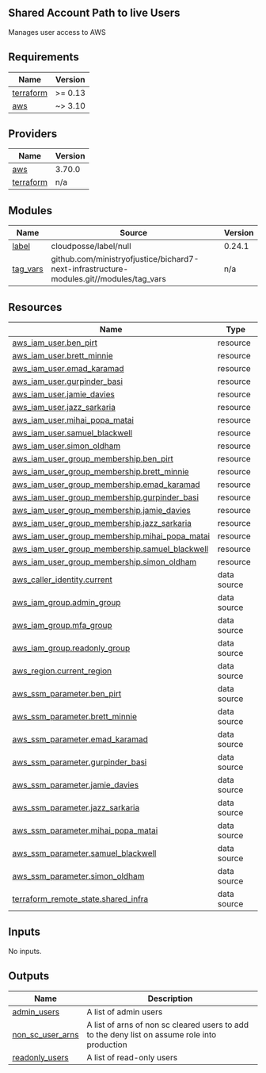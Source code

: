 ## Shared Account Path to live Users

Manages user access to AWS

<!-- BEGIN_TF_DOCS -->
## Requirements

| Name | Version |
|------|---------|
| <a name="requirement_terraform"></a> [terraform](#requirement\_terraform) | >= 0.13 |
| <a name="requirement_aws"></a> [aws](#requirement\_aws) | ~> 3.10 |

## Providers

| Name | Version |
|------|---------|
| <a name="provider_aws"></a> [aws](#provider\_aws) | 3.70.0 |
| <a name="provider_terraform"></a> [terraform](#provider\_terraform) | n/a |

## Modules

| Name | Source | Version |
|------|--------|---------|
| <a name="module_label"></a> [label](#module\_label) | cloudposse/label/null | 0.24.1 |
| <a name="module_tag_vars"></a> [tag\_vars](#module\_tag\_vars) | github.com/ministryofjustice/bichard7-next-infrastructure-modules.git//modules/tag_vars | n/a |

## Resources

| Name | Type |
|------|------|
| [aws_iam_user.ben_pirt](https://registry.terraform.io/providers/hashicorp/aws/latest/docs/resources/iam_user) | resource |
| [aws_iam_user.brett_minnie](https://registry.terraform.io/providers/hashicorp/aws/latest/docs/resources/iam_user) | resource |
| [aws_iam_user.emad_karamad](https://registry.terraform.io/providers/hashicorp/aws/latest/docs/resources/iam_user) | resource |
| [aws_iam_user.gurpinder_basi](https://registry.terraform.io/providers/hashicorp/aws/latest/docs/resources/iam_user) | resource |
| [aws_iam_user.jamie_davies](https://registry.terraform.io/providers/hashicorp/aws/latest/docs/resources/iam_user) | resource |
| [aws_iam_user.jazz_sarkaria](https://registry.terraform.io/providers/hashicorp/aws/latest/docs/resources/iam_user) | resource |
| [aws_iam_user.mihai_popa_matai](https://registry.terraform.io/providers/hashicorp/aws/latest/docs/resources/iam_user) | resource |
| [aws_iam_user.samuel_blackwell](https://registry.terraform.io/providers/hashicorp/aws/latest/docs/resources/iam_user) | resource |
| [aws_iam_user.simon_oldham](https://registry.terraform.io/providers/hashicorp/aws/latest/docs/resources/iam_user) | resource |
| [aws_iam_user_group_membership.ben_pirt](https://registry.terraform.io/providers/hashicorp/aws/latest/docs/resources/iam_user_group_membership) | resource |
| [aws_iam_user_group_membership.brett_minnie](https://registry.terraform.io/providers/hashicorp/aws/latest/docs/resources/iam_user_group_membership) | resource |
| [aws_iam_user_group_membership.emad_karamad](https://registry.terraform.io/providers/hashicorp/aws/latest/docs/resources/iam_user_group_membership) | resource |
| [aws_iam_user_group_membership.gurpinder_basi](https://registry.terraform.io/providers/hashicorp/aws/latest/docs/resources/iam_user_group_membership) | resource |
| [aws_iam_user_group_membership.jamie_davies](https://registry.terraform.io/providers/hashicorp/aws/latest/docs/resources/iam_user_group_membership) | resource |
| [aws_iam_user_group_membership.jazz_sarkaria](https://registry.terraform.io/providers/hashicorp/aws/latest/docs/resources/iam_user_group_membership) | resource |
| [aws_iam_user_group_membership.mihai_popa_matai](https://registry.terraform.io/providers/hashicorp/aws/latest/docs/resources/iam_user_group_membership) | resource |
| [aws_iam_user_group_membership.samuel_blackwell](https://registry.terraform.io/providers/hashicorp/aws/latest/docs/resources/iam_user_group_membership) | resource |
| [aws_iam_user_group_membership.simon_oldham](https://registry.terraform.io/providers/hashicorp/aws/latest/docs/resources/iam_user_group_membership) | resource |
| [aws_caller_identity.current](https://registry.terraform.io/providers/hashicorp/aws/latest/docs/data-sources/caller_identity) | data source |
| [aws_iam_group.admin_group](https://registry.terraform.io/providers/hashicorp/aws/latest/docs/data-sources/iam_group) | data source |
| [aws_iam_group.mfa_group](https://registry.terraform.io/providers/hashicorp/aws/latest/docs/data-sources/iam_group) | data source |
| [aws_iam_group.readonly_group](https://registry.terraform.io/providers/hashicorp/aws/latest/docs/data-sources/iam_group) | data source |
| [aws_region.current_region](https://registry.terraform.io/providers/hashicorp/aws/latest/docs/data-sources/region) | data source |
| [aws_ssm_parameter.ben_pirt](https://registry.terraform.io/providers/hashicorp/aws/latest/docs/data-sources/ssm_parameter) | data source |
| [aws_ssm_parameter.brett_minnie](https://registry.terraform.io/providers/hashicorp/aws/latest/docs/data-sources/ssm_parameter) | data source |
| [aws_ssm_parameter.emad_karamad](https://registry.terraform.io/providers/hashicorp/aws/latest/docs/data-sources/ssm_parameter) | data source |
| [aws_ssm_parameter.gurpinder_basi](https://registry.terraform.io/providers/hashicorp/aws/latest/docs/data-sources/ssm_parameter) | data source |
| [aws_ssm_parameter.jamie_davies](https://registry.terraform.io/providers/hashicorp/aws/latest/docs/data-sources/ssm_parameter) | data source |
| [aws_ssm_parameter.jazz_sarkaria](https://registry.terraform.io/providers/hashicorp/aws/latest/docs/data-sources/ssm_parameter) | data source |
| [aws_ssm_parameter.mihai_popa_matai](https://registry.terraform.io/providers/hashicorp/aws/latest/docs/data-sources/ssm_parameter) | data source |
| [aws_ssm_parameter.samuel_blackwell](https://registry.terraform.io/providers/hashicorp/aws/latest/docs/data-sources/ssm_parameter) | data source |
| [aws_ssm_parameter.simon_oldham](https://registry.terraform.io/providers/hashicorp/aws/latest/docs/data-sources/ssm_parameter) | data source |
| [terraform_remote_state.shared_infra](https://registry.terraform.io/providers/hashicorp/terraform/latest/docs/data-sources/remote_state) | data source |

## Inputs

No inputs.

## Outputs

| Name | Description |
|------|-------------|
| <a name="output_admin_users"></a> [admin\_users](#output\_admin\_users) | A list of admin users |
| <a name="output_non_sc_user_arns"></a> [non\_sc\_user\_arns](#output\_non\_sc\_user\_arns) | A list of arns of non sc cleared users to add to the deny list on assume role into production |
| <a name="output_readonly_users"></a> [readonly\_users](#output\_readonly\_users) | A list of read-only users |
<!-- END_TF_DOCS -->
